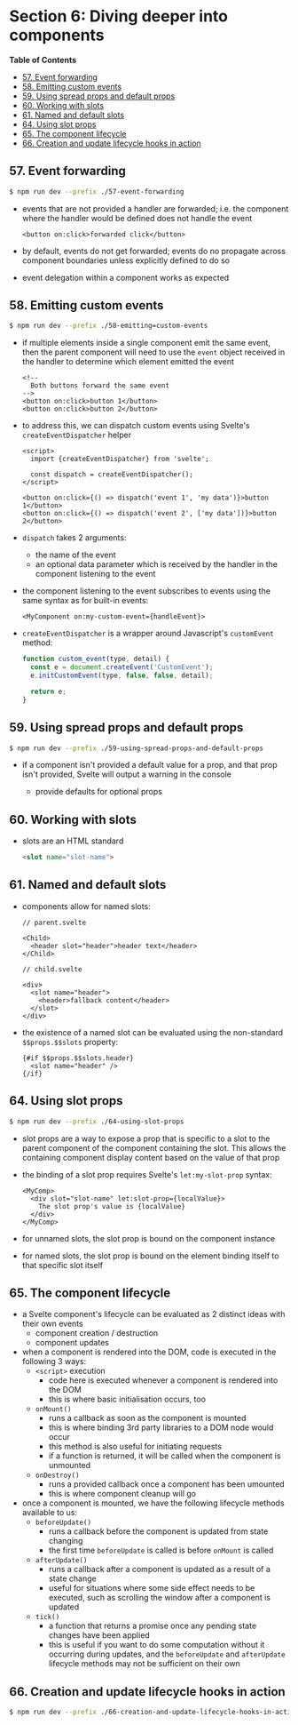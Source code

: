 # Section 6: Diving deeper into components


<!-- START doctoc generated TOC please keep comment here to allow auto update -->
<!-- DON'T EDIT THIS SECTION, INSTEAD RE-RUN doctoc TO UPDATE -->
**Table of Contents**

- [57. Event forwarding](#57-event-forwarding)
- [58. Emitting custom events](#58-emitting-custom-events)
- [59. Using spread props and default props](#59-using-spread-props-and-default-props)
- [60. Working with slots](#60-working-with-slots)
- [61. Named and default slots](#61-named-and-default-slots)
- [64. Using slot props](#64-using-slot-props)
- [65. The component lifecycle](#65-the-component-lifecycle)
- [66. Creation and update lifecycle hooks in action](#66-creation-and-update-lifecycle-hooks-in-action)

<!-- END doctoc generated TOC please keep comment here to allow auto update -->

## 57. Event forwarding

```bash
$ npm run dev --prefix ./57-event-forwarding
```

- events that are not provided a handler are forwarded; i.e. the component where
    the handler would be defined does not handle the event

    ```svelte
    <button on:click>forwarded click</button>
    ```
- by default, events do not get forwarded; events do no propagate across
    component boundaries unless explicitly defined to do so
- event delegation within a component works as expected


## 58. Emitting custom events

```bash
$ npm run dev --prefix ./58-emitting=custom-events
```

- if multiple elements inside a single component emit the same event, then the
    parent component will need to use the `event` object received in the handler
    to determine which element emitted the event

    ```svelte
    <!--
      Both buttons forward the same event
    -->
    <button on:click>button 1</button>
    <button on:click>button 2</button>
    ```
- to address this, we can dispatch custom events using Svelte's
    `createEventDispatcher` helper

    ```svelte
    <script>
      import {createEventDispatcher} from 'svelte';

      const dispatch = createEventDispatcher();
    </script>

    <button on:click={() => dispatch('event 1', 'my data')}>button 1</button>
    <button on:click={() => dispatch('event 2', ['my data'])}>button 2</button>
    ```
- `dispatch` takes 2 arguments:

    - the name of the event
    - an optional data parameter which is received by the handler in the
        component listening to the event
- the component listening to the event subscribes to events using the same
    syntax as for built-in events:

    ```svelte
    <MyComponent on:my-custom-event={handleEvent}>
    ```
- `createEventDispatcher` is a wrapper around Javascript's `customEvent` method:

    ```javascript
    function custom_event(type, detail) {
      const e = document.createEvent('CustomEvent');
      e.initCustomEvent(type, false, false, detail);

      return e;
    }
    ```

## 59. Using spread props and default props

```bash
$ npm run dev --prefix ./59-using-spread-props-and-default-props
```

- if a component isn't provided a default value for a prop, and that prop isn't
    provided, Svelte will output a warning in the console

    - provide defaults for optional props


## 60. Working with slots

- slots are an HTML standard

    ```html
    <slot name="slot-name">
    ```

## 61. Named and default slots

- components allow for named slots:

    ```svelte
    // parent.svelte

    <Child>
      <header slot="header">header text</header>
    </Child>

    // child.svelte

    <div>
      <slot name="header">
        <header>fallback content</header>
      </slot>
    </div>
    ```
- the existence of a named slot can be evaluated using the non-standard
    `$$props.$$slots` property:

    ```svelte
    {#if $$props.$$slots.header}
      <slot name="header" />
    {/if}
    ```

## 64. Using slot props

```bash
$ npm run dev --prefix ./64-using-slot-props
```

- slot props are a way to expose a prop that is specific to a slot to the parent
    component of the component containing the slot. This allows the containing
    component display content based on the value of that prop
- the binding of a slot prop requires Svelte's `let:my-slot-prop` syntax:

    ```svelte
    <MyComp>
      <div slot="slot-name" let:slot-prop={localValue}>
        The slot prop's value is {localValue}
      </div>
    </MyComp>
- for unnamed slots, the slot prop is bound on the component instance
- for named slots, the slot prop is bound on the element binding itself to that
  specific slot itself

## 65. The component lifecycle

- a Svelte component's lifecycle can be evaluated as 2 distinct ideas with their
  own events
    - component creation / destruction
    - component updates
- when a component is rendered into the DOM, code is executed in the following 3
  ways:
    - `<script>` execution
      - code here is executed whenever a component is rendered into the DOM
      - this is where basic initialisation occurs, too
    - `onMount()`
      - runs a callback as soon as the component is mounted
      - this is where binding 3rd party libraries to a DOM node would occur
      - this method is also useful for initiating requests
      - if a function is returned, it will be called when the component is
      unmounted
    - `onDestroy()`
      - runs a provided callback once a component has been umounted
      - this is where component cleanup will go
- once a component is mounted, we have the following lifecycle methods available
  to us:
    - `beforeUpdate()`
      - runs a callback before the component is updated from state changing
      - the first time `beforeUpdate` is called is before `onMount` is called
    - `afterUpdate()`
      - runs a callback after a component is updated as a result of a state
      change
      - useful for situations where some side effect needs to be executed, such
      as scrolling the window after a component is updated
    - `tick()`
      - a function that returns a promise once any pending state changes have
      been applied
      - this is useful if you want to do some computation without it occurring
      during updates, and the `beforeUpdate` and `afterUpdate` lifecycle methods
      may not be sufficient on their own

## 66. Creation and update lifecycle hooks in action

```bash
$ npm run dev --prefix ./66-creation-and-update-lifecycle-hooks-in-action
```
